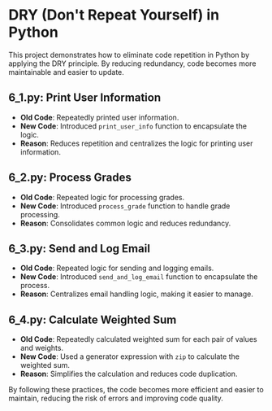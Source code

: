 # DRY (Don't Repeat Yourself) in Python

This project demonstrates how to eliminate code repetition in Python by applying the DRY principle. By reducing redundancy, code becomes more maintainable and easier to update.

## 6_1.py: Print User Information

- **Old Code**: Repeatedly printed user information.
- **New Code**: Introduced `print_user_info` function to encapsulate the logic.
- **Reason**: Reduces repetition and centralizes the logic for printing user information.

## 6_2.py: Process Grades

- **Old Code**: Repeated logic for processing grades.
- **New Code**: Introduced `process_grade` function to handle grade processing.
- **Reason**: Consolidates common logic and reduces redundancy.

## 6_3.py: Send and Log Email

- **Old Code**: Repeated logic for sending and logging emails.
- **New Code**: Introduced `send_and_log_email` function to encapsulate the process.
- **Reason**: Centralizes email handling logic, making it easier to manage.

## 6_4.py: Calculate Weighted Sum

- **Old Code**: Repeatedly calculated weighted sum for each pair of values and weights.
- **New Code**: Used a generator expression with `zip` to calculate the weighted sum.
- **Reason**: Simplifies the calculation and reduces code duplication.

By following these practices, the code becomes more efficient and easier to maintain, reducing the risk of errors and improving code quality.